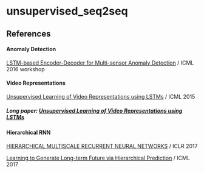 # unsupervised_seq2seq

## References

#### Anomaly Detection

[LSTM-based Encoder-Decoder for Multi-sensor Anomaly Detection](https://arxiv.org/pdf/1607.00148.pdf) / ICML 2016 workshop

#### Video Representations

[Unsupervised Learning of Video Representations using LSTMs](http://www.cs.toronto.edu/~nitish/unsup_video.pdf) / ICML 2015

##### Long paper: [Unsupervised Learning of Video Representations using LSTMs](https://arxiv.org/pdf/1502.04681.pdf)

#### Hierarchical RNN

[HIERARCHICAL MULTISCALE RECURRENT NEURAL NETWORKS](https://arxiv.org/pdf/1609.01704.pdf) / ICLR 2017

[Learning to Generate Long-term Future via Hierarchical Prediction](https://web.eecs.umich.edu/~honglak/icml17_hierarchicalVideoPrediction.pdf) / ICML 2017
